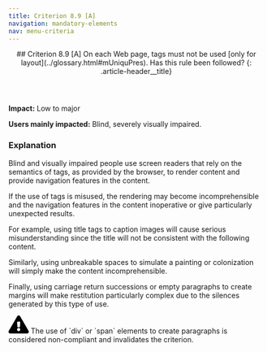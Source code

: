 ```yaml
---
title: Criterion 8.9 [A]
navigation: mandatory-elements
nav: menu-criteria
---
```


<header>
## Criterion 8.9 [A] <span>On each Web page, tags must not be used [only for layout](../glossary.html#mUniquPres). Has this rule been followed?</span>
{: .article-header__title}
</header>

**Impact:** Low to major

**Users mainly impacted:** Blind, severely visually impaired.

### Explanation

Blind and visually impaired people use screen readers that rely on the semantics of tags, as provided by the browser, to render content and provide navigation features in the content.

If the use of tags is misused, the rendering may become incomprehensible and the navigation features in the content inoperative or give particularly unexpected results.

For example, using title tags to caption images will cause serious misunderstanding since the title will not be consistent with the following content.

Similarly, using unbreakable spaces to simulate a painting or colonization will simply make the content incomprehensible.

Finally, using carriage return successions or empty paragraphs to create margins will make restitution particularly complex due to the silences generated by this type of use.

<div class="important">
<svg role="img" aria-label="Important" xmlns="http://www.w3.org/2000/svg" viewBox="0 0 576 512" width="40" height="36"><title>Important</title><path d="M569.517 440.013C587.975 472.007 564.806 512 527.94 512H48.054c-36.937 0-59.999-40.055-41.577-71.987L246.423 23.985c18.467-32.009 64.72-31.951 83.154 0l239.94 416.028zM288 354c-25.405 0-46 20.595-46 46s20.595 46 46 46 46-20.595 46-46-20.595-46-46-46zm-43.673-165.346l7.418 136c.347 6.364 5.609 11.346 11.982 11.346h48.546c6.373 0 11.635-4.982 11.982-11.346l7.418-136c.375-6.874-5.098-12.654-11.982-12.654h-63.383c-6.884 0-12.356 5.78-11.981 12.654z"/></svg>
The use of `div` or `span` elements to create paragraphs is considered non-compliant and invalidates the criterion.
</div>
